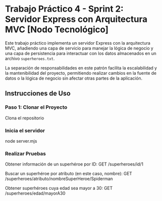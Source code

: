 # Trabajo Práctico 4 - Sprint 2: Servidor Express con Arquitectura MVC [Nodo Tecnológico]

Este trabajo práctico implementa un servidor Express con la arquitectura MVC, añadiendo una capa de servicio para manejar la lógica de negocio y una capa de persistencia para interactuar con los datos almacenados en un archivo `superheroes.txt`. 

La separación de responsabilidades en este patrón facilita la escalabilidad y la mantenibilidad del proyecto, permitiendo realizar cambios en la fuente de datos o la lógica de negocio sin afectar otras partes de la aplicación.

## Instrucciones de Uso

### Paso 1: Clonar el Proyecto
Clona el repositorio

### Inicia el servidor
node server.mjs

### Realizar Pruebas
Obtener información de un superhéroe por ID:
GET /superheroes/id/1

Buscar un superhéroe por atributo (en este caso, nombre):
GET /superheroes/atributo/nombreSuperHeroe/Spiderman

Obtener superhéroes cuya edad sea mayor a 30:
GET /superheroes/edad/mayorA30